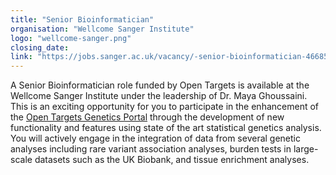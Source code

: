 ```yaml
---
title: "Senior Bioinformatician"
organisation: "Wellcome Sanger Institute"
logo: "wellcome-sanger.png"
closing_date: 
link: "https://jobs.sanger.ac.uk/vacancy/-senior-bioinformatician-466851.html"
---
```


A Senior Bioinformatician role funded by Open Targets is available at the Wellcome Sanger Institute under the leadership of Dr. Maya Ghoussaini. This is an exciting opportunity for you to participate in the enhancement of the <a href="https://genetics.opentargets.org/" target="_blank">Open Targets Genetics Portal</a> through the development of new functionality and features using state of the art statistical genetics analysis. You will actively engage in the integration of data from several genetic analyses including rare variant association analyses, burden tests in large-scale datasets such as the UK Biobank, and tissue enrichment analyses.
